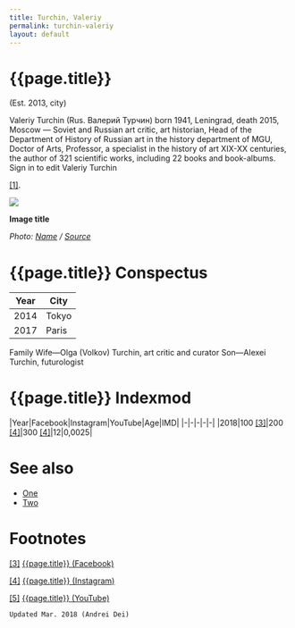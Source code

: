 ```yaml
---
title: Turchin, Valeriy
permalink: turchin-valeriy
layout: default
---
```


# {{page.title}}

(Est. 2013, city)

Valeriy Turchin (Rus. Валeрий Турчин) born 1941, Leningrad, death 2015, Moscow — Soviet and Russian art critic, art historian, Head of the Department of History of Russian art in the history department of MGU, Doctor of Arts, Professor, a specialist in the history of art XIX-XX centuries, the author of 321 scientific works, including 22 books and book-albums. Sign in to edit Valeriy Turchin

<span id="a1">[\[1\]](#f1)</span>.

![](/encyclopedia/images/image-name.jpg)

**Image title**

*Photo: [Name](index) / [Source](index)*

# {{page.title}} Conspectus

|Year|City|
|-|-|
|2014|Tokyo|
|2017|Paris|

Family
Wife—Olga (Volkov) Turchin, art critic and curator
Son—Alexei Turchin, futurologist

# {{page.title}} Indexmod

|Year|Facebook|Instagram|YouTube|Age|IMD|
|-|-|-|-|-|
|2018|100 <span id="a3">[\[3\]](#f3)</span>|200 <span id="a4">[\[4\]](#f4)</span>|300 <span id="a4">[\[4\]](#f4)</span>|12|0,0025|


# See also

+ [One](index)
+ [Two](index)

# Footnotes

[[3]](#a3) <span id="f3"></span> [{{page.title}} (Facebook)](index)

[[4]](#a4) <span id="f4"></span> [{{page.title}} (Instagram)](index)

[[5]](#a5) <span id="f5"></span> [{{page.title}} (YouTube)](index)

`Updated Mar. 2018 (Andrei Dei)`
